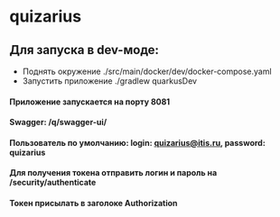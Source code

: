 # quizarius

## Для запуска в dev-моде: 
* Поднять окружение ./src/main/docker/dev/docker-compose.yaml
* Запустить приложение ./gradlew quarkusDev

#### Приложение запускается на порту 8081
#### Swagger: /q/swagger-ui/
#### Пользователь по умолчанию: login: quizarius@itis.ru, password: quizarius
#### Для получения токена отправить логин и пароль на /security/authenticate
#### Токен присылать в заголоке Authorization